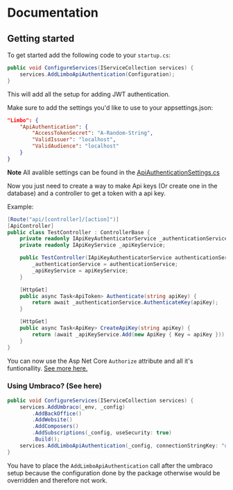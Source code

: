 # Documentation

## Getting started
To get started add the following code to your `startup.cs`:

```csharp
public void ConfigureServices(IServiceCollection services) {
    services.AddLimboApiAuthentication(Configuration);
}
```

This will add all the setup for adding JWT authentication.

Make sure to add the settings you'd like to use to your appsettings.json:

```json
"Limbo": {
    "ApiAuthentication": {
        "AccessTokenSecret": "A-Random-String",
        "ValidIssuer": "localhost",
        "ValidAudience": "localhost"
    }
}
```

**Note** All avalible settings can be found in the [ApiAuthenticationSettings.cs](..\src\Limbo.ApiAuthentication\Settings\Models\ApiAuthenticationSettings.cs)

Now you just need to create a way to make Api keys (Or create one in the database) and a controller to get a token with a api key.

Example:

```csharp
[Route("api/[controller]/[action]")]
[ApiController]
public class TestController : ControllerBase {
    private readonly IApiKeyAuthenticatorService _authenticationService;
    private readonly IApiKeyService _apiKeyService;

    public TestController(IApiKeyAuthenticatorService authenticationService, IApiKeyService apiKeyService) {
        _authenticationService = authenticationService;
        _apiKeyService = apiKeyService;
    }

    [HttpGet]
    public async Task<ApiToken> Authenticate(string apiKey) {
        return await _authenticationService.AuthenticateKey(apiKey);
    }

    [HttpGet]
    public async Task<ApiKey> CreateApiKey(string apiKey) {
        return (await _apiKeyService.Add(new ApiKey { Key = apiKey })).ReponseValue;
    }
}
```

You can now use the Asp Net Core `Authorize` attribute and all it's funtionallity. [See more here.](https://docs.microsoft.com/en-us/aspnet/core/security/authorization/simple?view=aspnetcore-6.0)

### Using Umbraco? (See here)
```csharp
public void ConfigureServices(IServiceCollection services) {
    services.AddUmbraco(_env, _config)
        .AddBackOffice()
        .AddWebsite()
        .AddComposers()
        .AddSubscriptions(_config, useSecurity: true)
        .Build();
    services.AddLimboApiAuthentication(_config, connectionStringKey: "umbracoDbDSN");
}
```

You have to place the `AddLimboApiAuthentication` call after the umbraco setup because the configuration done by the package otherwise would be overridden and therefore not work.